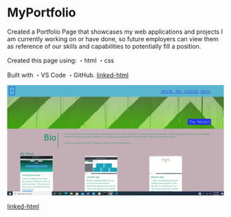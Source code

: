 # MyPortfolio
Created a Portfolio Page that showcases my web applications and projects I am currently working on or have done, so future employers can view them as reference of our skills and capabilities to potentially fill a position.

Created this page using: ・html ・css

Built with ・VS Code ・GitHub.
[linked-html](https://ferick8246.github.io/MyPortfolio/)

![picture](https://github.com/ferick8246/MyPortfolio/blob/cced2fdb8c9380a33bbb5023a241a79ca1d8dbb2/assets/images/Theworks.PNG)

[linked-html](https://ferick8246.github.io/MyPortfolio/)
